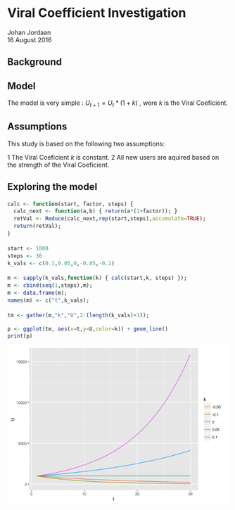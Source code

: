 # Viral Coefficient Investigation
Johan Jordaan  
16 August 2016  



## Background


## Model
The model is very simple :  $U_{t+1} = U_t * (1+k)$ , were $k$ is the Viral Coeficient.  

## Assumptions
This study is based on the following two assumptions:

1 The Viral Coeficient $k$ is constant. 
2 All new users are aquired based on the strength of the Viral Coeficient.

## Exploring the model

```r
calc <- function(start, factor, steps) {
  calc_next <- function(a,b) { return(a*(1+factor)); }   
  retVal <- Reduce(calc_next,rep(start,steps),accumulate=TRUE);
  return(retVal);
}

start <- 1000
steps <- 30
k_vals <- c(0.1,0.05,0,-0.05,-0.1)

m <- sapply(k_vals,function(k) { calc(start,k, steps) });
m <- cbind(seq(1,steps),m);
m <- data.frame(m);
names(m) <- c("t",k_vals);

tm <- gather(m,"k","U",2:(length(k_vals)+1));
```



```r
p <- ggplot(tm, aes(x=t,y=U,color=k)) + geom_line()
print(p)
```

![](README_files/figure-html/graphs-1.png)<!-- -->


